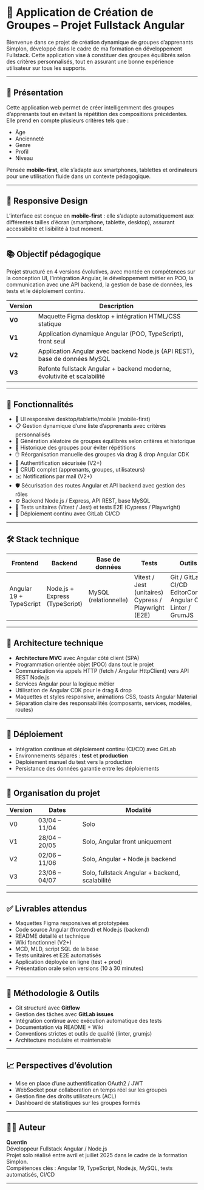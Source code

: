 # 🎯 Application de Création de Groupes – Projet Fullstack Angular

Bienvenue dans ce projet de création dynamique de groupes d’apprenants Simplon, développé dans le cadre de ma formation en développement Fullstack.
Cette application vise à constituer des groupes équilibrés selon des critères personnalisés, tout en assurant une bonne expérience utilisateur sur tous les supports.

---

## 🚀 Présentation

Cette application web permet de créer intelligemment des groupes d’apprenants tout en évitant la répétition des compositions précédentes.  
Elle prend en compte plusieurs critères tels que :

- Âge
- Ancienneté
- Genre
- Profil
- Niveau

Pensée **mobile-first**, elle s’adapte aux smartphones, tablettes et ordinateurs pour une utilisation fluide dans un contexte pédagogique.

---

## 📱 Responsive Design

L’interface est conçue en **mobile-first** : elle s’adapte automatiquement aux différentes tailles d’écran (smartphone, tablette, desktop), assurant accessibilité et lisibilité à tout moment.

---

## 📚 Objectif pédagogique

Projet structuré en 4 versions évolutives, avec montée en compétences sur la conception UI, l’intégration Angular, le développement métier en POO, la communication avec une API backend, la gestion de base de données, les tests et le déploiement continu.

| Version | Description |
|---------|-------------|
| **V0**  | Maquette Figma desktop + intégration HTML/CSS statique |
| **V1**  | Application dynamique Angular (POO, TypeScript), front seul |
| **V2**  | Application Angular avec backend Node.js (API REST), base de données MySQL |
| **V3**  | Refonte fullstack Angular + backend moderne, évolutivité et scalabilité |

---

## 🧩 Fonctionnalités

- 🎨 UI responsive desktop/tablette/mobile (mobile-first)
- 📋 Gestion dynamique d’une liste d’apprenants avec critères personnalisés
- 🧠 Génération aléatoire de groupes équilibrés selon critères et historique
- 🔁 Historique des groupes pour éviter répétitions
- ✋ Réorganisation manuelle des groupes via drag & drop Angular CDK
- 🔐 Authentification sécurisée (V2+)
- 🧰 CRUD complet (apprenants, groupes, utilisateurs)
- ✉️ Notifications par mail (V2+)
- 🛡️ Sécurisation des routes Angular et API backend avec gestion des rôles
- ⚙️ Backend Node.js / Express, API REST, base MySQL
- 🧪 Tests unitaires (Vitest / Jest) et tests E2E (Cypress / Playwright)
- 🚀 Déploiement continu avec GitLab CI/CD

---

## 🛠️ Stack technique

| Frontend                | Backend                       | Base de données      | Tests                      | Outils                   |
|------------------------|------------------------------|----------------------|----------------------------|--------------------------|
| Angular 19 + TypeScript | Node.js + Express (TypeScript) | MySQL (relationnelle) | Vitest / Jest (unitaires)<br>Cypress / Playwright (E2E) | Git / GitLab<br>CI/CD<br>EditorConfig<br>Angular CLI<br>Linter / GrumJS |

---

## 📐 Architecture technique

- **Architecture MVC** avec Angular côté client (SPA)
- Programmation orientée objet (POO) dans tout le projet
- Communication via appels HTTP (fetch / Angular HttpClient) vers API REST Node.js
- Services Angular pour la logique métier
- Utilisation de Angular CDK pour le drag & drop
- Maquettes et styles responsive, animations CSS, toasts Angular Material
- Séparation claire des responsabilités (composants, services, modèles, routes)

---

## 🚀 Déploiement

- Intégration continue et déploiement continu (CI/CD) avec GitLab
- Environnements séparés : **test** et **production**
- Déploiement manuel du test vers la production
- Persistance des données garantie entre les déploiements

---

## 📆 Organisation du projet

| Version | Dates         | Modalité          |
|---------|---------------|-------------------|
| V0      | 03/04 – 11/04 | Solo              |
| V1      | 28/04 – 20/05 | Solo, Angular front uniquement |
| V2      | 02/06 – 11/06 | Solo, Angular + Node.js backend |
| V3      | 23/06 – 04/07 | Solo, fullstack Angular + backend, scalabilité |

---

## ✅ Livrables attendus

- Maquettes Figma responsives et prototypées
- Code source Angular (frontend) et Node.js (backend)
- README détaillé et technique
- Wiki fonctionnel (V2+)
- MCD, MLD, script SQL de la base
- Tests unitaires et E2E automatisés
- Application déployée en ligne (test + prod)
- Présentation orale selon versions (10 à 30 minutes)

---

## 📌 Méthodologie & Outils

- Git structuré avec **Gitflow**
- Gestion des tâches avec **GitLab issues**
- Intégration continue avec exécution automatique des tests
- Documentation via README + Wiki
- Conventions strictes et outils de qualité (linter, grumjs)
- Architecture modulaire et maintenable

---

## 📈 Perspectives d’évolution

- Mise en place d’une authentification OAuth2 / JWT
- WebSocket pour collaboration en temps réel sur les groupes
- Gestion fine des droits utilisateurs (ACL)
- Dashboard de statistiques sur les groupes formés

---

## 👨‍💻 Auteur

**Quentin**  
Développeur Fullstack Angular / Node.js  
Projet solo réalisé entre avril et juillet 2025 dans le cadre de la formation Simplon.  
Compétences clés : Angular 19, TypeScript, Node.js, MySQL, tests automatisés, CI/CD

---
